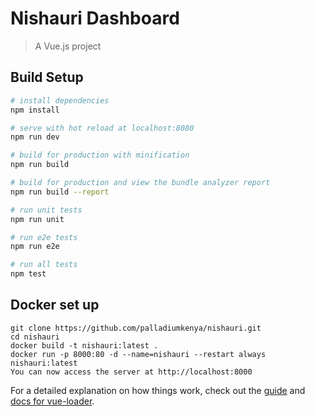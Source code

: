 # Nishauri Dashboard

> A Vue.js project

## Build Setup

``` bash
# install dependencies
npm install

# serve with hot reload at localhost:8080
npm run dev

# build for production with minification
npm run build

# build for production and view the bundle analyzer report
npm run build --report

# run unit tests
npm run unit

# run e2e tests
npm run e2e

# run all tests
npm test
```
## Docker set up
    git clone https://github.com/palladiumkenya/nishauri.git
    cd nishauri
    docker build -t nishauri:latest .
    docker run -p 8000:80 -d --name=nishauri --restart always nishauri:latest
    You can now access the server at http://localhost:8000

For a detailed explanation on how things work, check out the [guide](http://vuejs-templates.github.io/webpack/) and [docs for vue-loader](http://vuejs.github.io/vue-loader).
